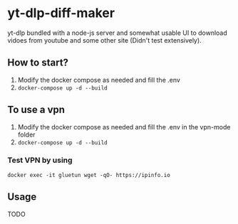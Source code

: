 # yt-dlp-diff-maker

yt-dlp bundled with a node-js server and somewhat usable UI to download vidoes from youtube and some other site (Didn't test extensively).

## How to start?

1. Modify the docker compose as needed and fill the .env
2. `docker-compose up -d --build`

## To use a vpn

1. Modify the docker compose as needed and fill the .env in the vpn-mode folder
2. `docker-compose up -d --build`

### Test VPN by using

`docker exec -it gluetun wget -qO- https://ipinfo.io`

## Usage

TODO
